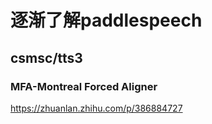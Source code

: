 # 逐渐了解paddlespeech

## csmsc/tts3

### MFA-Montreal Forced Aligner

https://zhuanlan.zhihu.com/p/386884727
